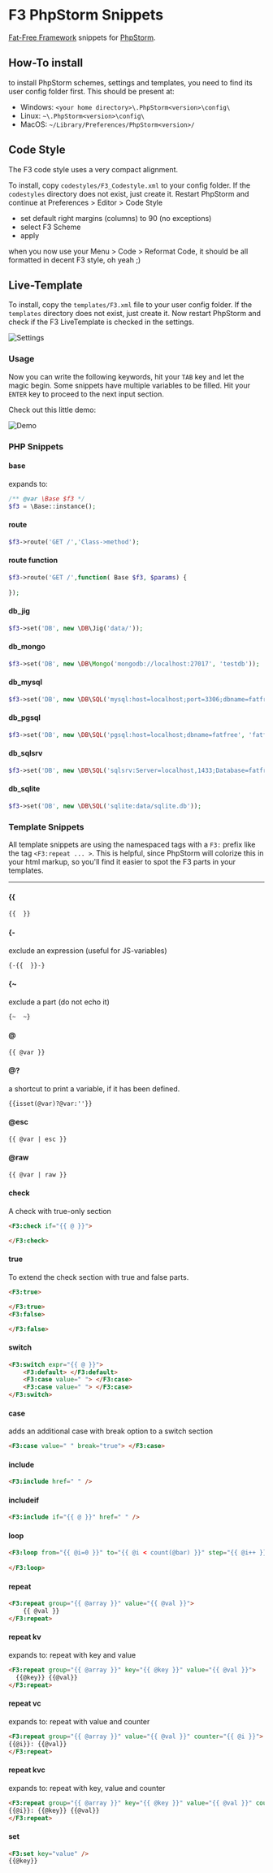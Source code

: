 # F3 PhpStorm Snippets


[Fat-Free Framework](https://github.com/bcosca/fatfree) snippets for [PhpStorm](http://www.jetbrains.com/phpstorm/).

## How-To install
to install PhpStorm schemes, settings and templates, you need to find its user config folder first. This should be present at:

+ Windows: `<your home directory>\.PhpStorm<version>\config\`
+ Linux: `~\.PhpStorm<version>\config\`
+ MacOS: `~/Library/Preferences/PhpStorm<version>/`


## Code Style

The F3 code style uses a very compact alignment. 

To install, copy `codestyles/F3_Codestyle.xml` to your config folder. If the `codestyles` directory does not exist, just create it. Restart PhpStorm and continue at Preferences > Editor > Code Style 

* set default right margins (columns) to 90 (no exceptions)
* select F3 Scheme
* apply
	
when you now use your Menu > Code > Reformat Code, it should be all formatted in decent F3 style, oh yeah ;)


## Live-Template

To install, copy the `templates/F3.xml` file to your user config folder. If the `templates` directory does not exist, just create it.
Now restart PhpStorm and check if the F3 LiveTemplate is checked in the settings.

![Settings](http://ikkez.de/linked/F3-Snippets-Settings.jpg)


### Usage

Now you can write the following keywords, hit your `TAB` key and let the magic begin. Some snippets have multiple variables to be filled. Hit your `ENTER` key to proceed to the next input section.

Check out this little demo:

![Demo](http://ikkez.de/linked/f3-snippets-demo.gif)


### PHP Snippets

#### base

expands to:

``` php
/** @var \Base $f3 */
$f3 = \Base::instance();
```


#### route

``` php
$f3->route('GET /','Class->method');
```

#### route function

``` php
$f3->route('GET /',function( Base $f3, $params) {
    
});
```

#### db_jig

``` php
$f3->set('DB', new \DB\Jig('data/'));
```

#### db_mongo

``` php
$f3->set('DB', new \DB\Mongo('mongodb://localhost:27017', 'testdb'));
```

#### db_mysql

``` php
$f3->set('DB', new \DB\SQL('mysql:host=localhost;port=3306;dbname=fatfree', 'fatfree', 'fatfree'));
```

#### db_pgsql

``` php
$f3->set('DB', new \DB\SQL('pgsql:host=localhost;dbname=fatfree', 'fatfree', 'fatfree'));
```

#### db_sqlsrv

``` php
$f3->set('DB', new \DB\SQL('sqlsrv:Server=localhost,1433;Database=fatfree', 'fatfree', ''));
```

#### db_sqlite

``` php
$f3->set('DB', new \DB\SQL('sqlite:data/sqlite.db'));
```


### Template Snippets

All template snippets are using the namespaced tags with a `F3:` prefix like the tag `<F3:repeat ... >`. This is helpful, since PhpStorm will colorize this in your html markup, so you'll find it easier to spot the F3 parts in your templates.

---

#### {{

``` html
{{  }}
```

#### {-

exclude an expression (useful for JS-variables)

``` html
{-{{  }}-}
```

#### {~

exclude a part (do not echo it)

``` html
{~  ~}
```

#### @

``` html
{{ @var }}
```

#### @?

a shortcut to print a variable, if it has been defined.

``` html
{{isset(@var)?@var:''}}
```

#### @esc

``` html
{{ @var | esc }}
```


#### @raw

``` html
{{ @var | raw }}
```


#### check

A check with true-only section

``` html
<F3:check if="{{ @ }}">

</F3:check>
```

#### true

To extend the check section with true and false parts.

``` html
<F3:true>

</F3:true>
<F3:false>

</F3:false>
```

#### switch

``` html
<F3:switch expr="{{ @ }}">
    <F3:default> </F3:default>
    <F3:case value=" "> </F3:case>
    <F3:case value=" "> </F3:case>
</F3:switch>
```

#### case

adds an additional case with break option to a switch section

``` html
<F3:case value=" " break="true"> </F3:case>
```

#### include

``` html
<F3:include href=" " />
```

#### includeif

``` html
<F3:include if="{{ @ }}" href=" " />
```


#### loop

``` html
<F3:loop from="{{ @i=0 }}" to="{{ @i < count(@bar) }}" step="{{ @i++ }}">
        	
</F3:loop>
```

#### repeat

``` html
<F3:repeat group="{{ @array }}" value="{{ @val }}">
    {{ @val }}
</F3:repeat>
```

#### repeat kv

expands to: repeat with key and value

``` html
<F3:repeat group="{{ @array }}" key="{{ @key }}" value="{{ @val }}">
  {{@key}} {{@val}}
</F3:repeat>
```

#### repeat vc

expands to: repeat with value and counter

``` html
<F3:repeat group="{{ @array }}" value="{{ @val }}" counter="{{ @i }}">
{{@i}}: {{@val}}
</F3:repeat>
```

#### repeat kvc

expands to: repeat with key, value and counter

``` html
<F3:repeat group="{{ @array }}" key="{{ @key }}" value="{{ @val }}" counter="{{ @i }}">
{{@i}}: {{@key}} {{@val}}
</F3:repeat>
```

#### set

``` html
<F3:set key="value" />
{{@key}}
```



